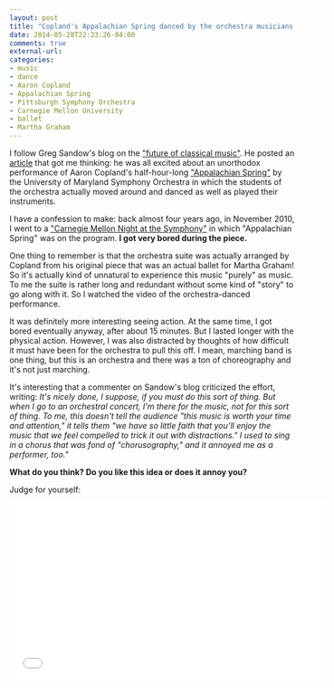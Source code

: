 ```yaml
---
layout: post
title: "Copland's Appalachian Spring danced by the orchestra musicians: confronting my memories of boredom four years ago"
date: 2014-05-28T22:23:26-04:00
comments: true
external-url: 
categories: 
- music
- dance
- Aaron Copland
- Appalachian Spring
- Pittsburgh Symphony Orchestra
- Carnegie Mellon University
- ballet
- Martha Graham
---
```

I follow Greg Sandow's blog on the ["future of classical music"](http://www.artsjournal.com/sandow/). He posted an [article](http://www.artsjournal.com/sandow/2014/05/essential-video.html) that got me thinking: he was all excited about an unorthodox performance of Aaron Copland's half-hour-long ["Appalachian Spring"](http://en.wikipedia.org/wiki/Appalachian_Spring) by the University of Maryland Symphony Orchestra in which the students of the orchestra actually moved around and danced as well as played their instruments.

I have a confession to make: back almost four years ago, in November 2010, I went to a ["Carnegie Mellon Night at the Symphony"](http://www.cmu.edu/news/archive/2010/November/nov15_cmunightwithpso.shtml) in which "Appalachian Spring" was on the program. **I got very bored during the piece.**

One thing to remember is that the orchestra suite was actually arranged by Copland from his original piece that was an actual ballet for Martha Graham! So it's actually kind of unnatural to experience this music "purely" as music. To me the suite is rather long and redundant without some kind of "story" to go along with it. So I watched the video of the orchestra-danced performance.

It was definitely more interesting seeing action. At the same time, I got bored eventually anyway, after about 15 minutes. But I lasted longer with the physical action. However, I was also distracted by thoughts of how difficult it must have been for the orchestra to pull this off. I mean, marching band is one thing, but this is an orchestra and there was a ton of choreography and it's not just marching.

It's interesting that a commenter on Sandow's blog criticized the
effort, writing: *It's nicely done, I suppose, if you must do this
sort of thing. But when I go to an orchestral concert, I'm there for
the music, not for this sort of thing. To me, this doesn't tell the
audience "this music is worth your time and attention," it tells them
"we have so little faith that you’ll enjoy the music that we feel
compelled to trick it out with distractions." I used to sing in a
chorus that was fond of "chorusography," and it annoyed me as a
performer, too."*

**What do you think? Do you like this idea or does it annoy you?**

Judge for yourself:

<iframe width="560" height="315" src="//www.youtube.com/embed/jGSctM_8K_E" frameborder="0" allowfullscreen></iframe>
